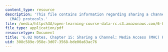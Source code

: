 ```yaml
---
content_type: resource
description: 'This file contains information regarding sharing a channel: media access
  (MAC) protocols.'
file: /media/https%3A/open-learning-course-data-rc.s3.amazonaws.com/6-02-introduction-to-eecs-ii-digital-communication-systems-fall-2012/308c589e958e3d073568bde00a63ac76_MIT6_02F12_chap15.pdf
file_type: application/pdf
resourcetype: Document
title: '6.02 Notes, Chapter 15: Sharing a Channel: Media Access (MAC) Protocols'
uid: 308c589e-958e-3d07-3568-bde00a63ac76
---
```

